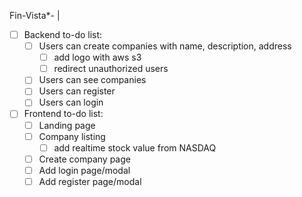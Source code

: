 Fin-Vista*-
| 

- [ ] Backend to-do list:
  - [ ] Users can create companies with name, description, address
    - [ ] add logo with aws s3
    - [ ] redirect unauthorized users 
  - [ ] Users can see companies
  - [ ] Users can register
  - [ ] Users can login
  
- [ ] Frontend to-do list:
  - [ ] Landing page
  - [ ] Company listing
    - [ ] add realtime stock value from NASDAQ
  - [ ] Create company page
  - [ ] Add login page/modal
  - [ ] Add register page/modal
